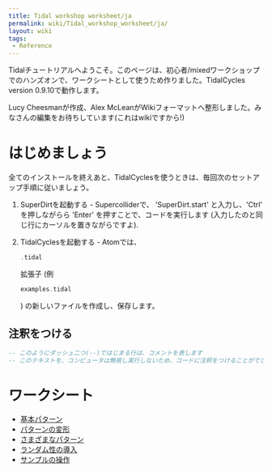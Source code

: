 ```yaml
---
title: Tidal workshop worksheet/ja
permalink: wiki/Tidal_workshop_worksheet/ja/
layout: wiki
tags:
 - Reference
---
```


<languages />
Tidalチュートリアルへようこそ。このページは、初心者/mixedワークショップでのハンズオンで、ワークシートとして使うため作りました。TidalCycles
version 0.9.10で動作します。

Lucy Cheesmanが作成、Alex
McLeanがWikiフォーマットへ整形しました。みなさんの編集をお待ちしています(これはwikiですから!)

# はじめましょう

全てのインストールを終えあと、TidalCyclesを使うときは、毎回次のセットアップ手順に従いましょう。

1.  SuperDirtを起動する - Supercolliderで、 'SuperDirt.start'
    と入力し、'Ctrl' を押しながらら 'Enter'
    を押すことで、コードを実行します
    (入力したのと同じ行にカーソルを置きながらですよ).
2.  TidalCyclesを起動する - Atomでは、
    ``` Haskell
    .tidal
    ```

    拡張子 (例

    ``` Haskell
    examples.tidal
    ```

    ) の新しいファイルを作成し、保存します。

## 注釈をつける

``` Haskell
-- このようにダッシュ二つ(--)ではじまる行は、コメントを表します
-- このテキストを、コンピュータは無視し実行しないため、コードに注釈をつけることができます
```

# ワークシート

-   [基本パターン](/wiki/Basic_Patterns/ja "wikilink")
-   [パターンの変形](/wiki/Transforming_Patterns/ja "wikilink")
-   [さまざまなパターン](/wiki/Different_Kinds_of_Pattern/ja "wikilink")
-   [ランダム性の導入](/wiki/Randomness/ja "wikilink")
-   [サンプルの操作](/wiki/Manipulating_samples/ja "wikilink")
